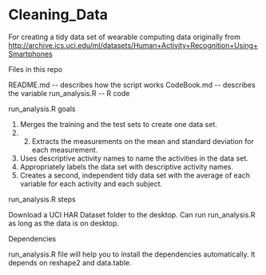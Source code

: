Cleaning_Data
=============
For creating a tidy data set of wearable computing data originally from http://archive.ics.uci.edu/ml/datasets/Human+Activity+Recognition+Using+Smartphones

Files in this repo

README.md -- describes how the script works
CodeBook.md -- describes the variable
run_analysis.R -- R code

run_analysis.R goals

1. Merges the training and the test sets to create one data set. 
2. 2. Extracts the measurements on the mean and standard deviation for each measurement. 
3. Uses descriptive activity names to name the activities in the data set.
4. Appropriately labels the data set with descriptive activity names. 
5. Creates a second, independent tidy data set with the average of each variable for each activity and each subject.

run_analysis.R steps

Download a UCI HAR Dataset folder to the desktop. Can run run_analysis.R as long as the data is on desktop. 

Dependencies

run_analysis.R file will help you to install the dependencies automatically. It depends on reshape2 and data.table.
